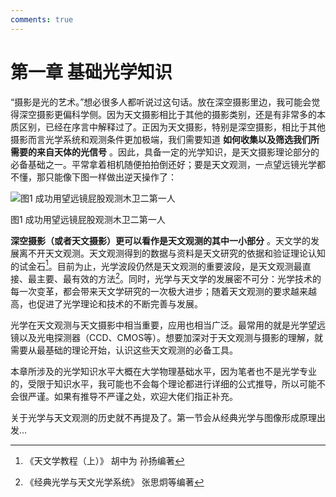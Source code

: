 ```yaml
---
comments: true
---
```


# 第一章 基础光学知识

“摄影是光的艺术。”想必很多人都听说过这句话。放在深空摄影里边，我可能会觉得深空摄影更偏科学侧。因为天文摄影相比于其他的摄影类别，还是有非常多的本质区别，已经在序言中解释过了。正因为天文摄影，特别是深空摄影，相比于其他摄影而言光学系统和观测条件更加极端，我们需要知道 **如何收集以及筛选我们所需要的来自天体的光信号** 。因此，具备一定的光学知识，是天文摄影理论部分的必备基础之一。平常拿着相机随便拍拍倒还好；要是天文观测，一点望远镜光学都不懂，那只能像下图一样做出逆天操作了：

![图1 成功用望远镜屁股观测木卫二第一人](https://lfs.zhenhuang.top/images/1-0-2024-05-21-10-47-52.jpg)

<span class="caption">图1 成功用望远镜屁股观测木卫二第一人</span>

**深空摄影（或者天文摄影）更可以看作是天文观测的其中一小部分** 。天文学的发展离不开天文观测。天文观测得到的数据与资料是天文研究的依据和验证理论认知的试金石[^1]。目前为止，光学波段仍然是天文观测的重要波段，是天文观测最直接、最主要、最有效的方法[^2]。同时，光学与天文学的发展密不可分：光学技术的每一次变革，都会带来天文学研究的一次极大进步；随着天文观测的要求越来越高，也促进了光学理论和技术的不断完善与发展。

光学在天文观测与天文摄影中相当重要，应用也相当广泛。最常用的就是光学望远镜以及光电探测器（CCD、CMOS等）。想要加深对于天文观测与摄影的理解，就需要从最基础的理论开始，认识这些天文观测的必备工具。

本章所涉及的光学知识水平大概在大学物理基础水平，因为笔者也不是光学专业的，受限于知识水平，我可能也不会每个理论都进行详细的公式推导，所以可能不会很严谨。如果有推导不严谨之处，欢迎大佬们指正补充。

关于光学与天文观测的历史就不再提及了。第一节会从经典光学与图像形成原理出发...

[^1]: 《天文学教程（上）》 胡中为 孙扬编著
[^2]: 《经典光学与天文光学系统》 张思炯等编著